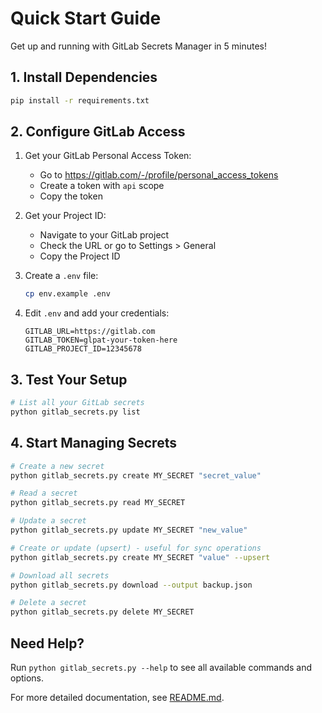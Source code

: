 # Quick Start Guide

Get up and running with GitLab Secrets Manager in 5 minutes!

## 1. Install Dependencies

```bash
pip install -r requirements.txt
```

## 2. Configure GitLab Access

1. Get your GitLab Personal Access Token:

   - Go to https://gitlab.com/-/profile/personal_access_tokens
   - Create a token with `api` scope
   - Copy the token

2. Get your Project ID:

   - Navigate to your GitLab project
   - Check the URL or go to Settings > General
   - Copy the Project ID

3. Create a `.env` file:

   ```bash
   cp env.example .env
   ```

4. Edit `.env` and add your credentials:
   ```
   GITLAB_URL=https://gitlab.com
   GITLAB_TOKEN=glpat-your-token-here
   GITLAB_PROJECT_ID=12345678
   ```

## 3. Test Your Setup

```bash
# List all your GitLab secrets
python gitlab_secrets.py list
```

## 4. Start Managing Secrets

```bash
# Create a new secret
python gitlab_secrets.py create MY_SECRET "secret_value"

# Read a secret
python gitlab_secrets.py read MY_SECRET

# Update a secret
python gitlab_secrets.py update MY_SECRET "new_value"

# Create or update (upsert) - useful for sync operations
python gitlab_secrets.py create MY_SECRET "value" --upsert

# Download all secrets
python gitlab_secrets.py download --output backup.json

# Delete a secret
python gitlab_secrets.py delete MY_SECRET
```

## Need Help?

Run `python gitlab_secrets.py --help` to see all available commands and options.

For more detailed documentation, see [README.md](README.md).
